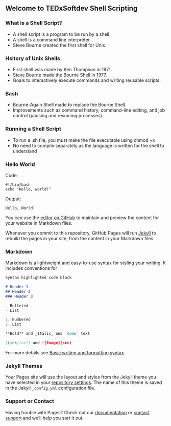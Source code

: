 ## Welcome to TEDxSoftdev Shell Scripting

### What is a Shell Script?

- A shell script is a program to be run by a shell.  
- A shell is a command line interpreter. 
- Steve Bourne created the first shell for Unix.

### Hsitory of Unix Shells

- First shell was made by Ken Thompson in 1971.
- Steve Bourne made the Bourne Shell in 1977.
- Goals to interactively execute commands and writing reusable scripts.

### Bash

- Bourne-Again Shell made to replace the Bourne Shell.
- Improvements such as command history, command-line editing, and job control (pausing and resuming processes).

### Running a Shell Script

- To run a .sh file, you must make the file executable using chmod +x  
- No need to compile separately as the language is written for the shell to understand

### Hello World

Code:
```
#!/bin/bash
echo "Hello, world!"
```

Output:
```
Hello, World!
```

You can use the [editor on GitHub](https://github.com/Sadid-E/ShellScripting/edit/gh-pages/index.md) to maintain and preview the content for your website in Markdown files.

Whenever you commit to this repository, GitHub Pages will run [Jekyll](https://jekyllrb.com/) to rebuild the pages in your site, from the content in your Markdown files.

### Markdown

Markdown is a lightweight and easy-to-use syntax for styling your writing. It includes conventions for

```markdown
Syntax highlighted code block

# Header 1
## Header 2
### Header 3

- Bulleted
- List

1. Numbered
2. List

**Bold** and _Italic_ and `Code` text

[Link](url) and ![Image](src)
```

For more details see [Basic writing and formatting syntax](https://docs.github.com/en/github/writing-on-github/getting-started-with-writing-and-formatting-on-github/basic-writing-and-formatting-syntax).

### Jekyll Themes

Your Pages site will use the layout and styles from the Jekyll theme you have selected in your [repository settings](https://github.com/Sadid-E/ShellScripting/settings/pages). The name of this theme is saved in the Jekyll `_config.yml` configuration file.

### Support or Contact

Having trouble with Pages? Check out our [documentation](https://docs.github.com/categories/github-pages-basics/) or [contact support](https://support.github.com/contact) and we’ll help you sort it out.
